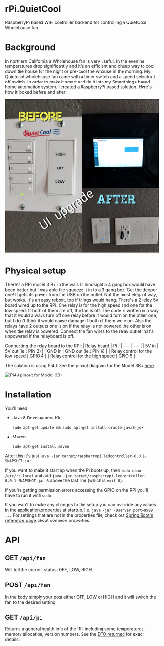 # rPi.QuietCool

RaspberryPi based WiFi controller backend for controlling a QuietCool Wholehouse fan.

# Background

In northern California a Wholehouse fan is very useful. In the evening temperatures drop significantly and it's an efficient and cheap way to cool down the house for the night or pre-cool the whouse in the morning. My Quietcool wholehouse fan came with a timer switch and a speed selector / off switch. In order to make it smart and tie it into my Smartthings based home automation system. I created a RaspberryPi based solution. Here's how it looked before and after:

![Image of the UI before and after](https://github.com/cl0udninja/rPi.QuietCool/blob/main/.doc/1536443168190.jpg)

# Physical setup

There's a RPi model 3 B+ in the wall. In hindsight a 4 gang box would have been better but I was able the squeeze it in to a 3 gang box. Get the deeper one! It gets its power from the USB on the outlet. Not the most elegant way, but works. It's an easy reboot, too if things would hang. There's a 2 relay 5v board wired up to the RPi. One relay is for the high speed and one for the low speed. If both of them are off, the fan is off. The code is written in a way that it would always turn off one relay before it would turn on the other one, but I don't think it would cause damage if both of them were on. Also the relays have 2 outputs one is on if the relay is not powered the other is on when the relay is powered. Connect the fan wires to the relay outlet that's unpowered if the relayboard is off.

Connecting the relay board to the RPi:
| Relay board | Pi |
| --- | --- |
| 5V in | 5V out (ie.: PIN 2) |
| GND in | GND out (ie.: PIN 6) |
| Relay control for the low speed | GPIO 4 |
| Relay control for the high speed | GPIO 5 |


The solution is using Pi4J. See the pinout diagram for the Model 3B+ [here](https://pi4j.com/1.2/pins/model-3b-plus-rev1.html). 

![Pi4J pinout for Model 3B+](https://pi4j.com/1.2/images/j8header-3b-plus.png)

# Installation

You'll need:

* Java 8 Development Kit

    `sudo apt-get update && sudo apt-get install oracle-java8-jdk`

* Maven

    `sudo apt-get install maven`

After this it's just `java -jar target/raspberrypi.ledcontroller-0.0.1-SNAPSHOT.jar`. 

If you want to make it start up when the Pi boots up, then `sudo nano /etc/rc.local` and add `java -jar target/raspberrypi.ledcontroller-0.0.1-SNAPSHOT.jar &` above the last line (which is `exit 0`).

If you're getting permission errors accessing the GPIO on the RPi you'll have to run it with `sudo`

If you wan't to make any changes to the setup you can override any values in the [application.properties](src/main/resources/application.properties) at startup. I.e. `java -jar -Dserver.port=9999 ...` For settings that are not in the properties file, check out [Spring Boot's reference page](https://docs.spring.io/spring-boot/docs/current/reference/html/common-application-properties.html) about common properties.

# API

## GET `/api/fan`

Will tell the current status:  OFF, LOW, HIGH

## POST `/api/fan`

In the body simply your post either  OFF, LOW or HIGH and it will switch the fan to the desired setting

## GET `/api/pi`

Returns a general health info of the RPi including some temperatures, memory allocation, version numbers. See the [DTO returned](https://raw.githubusercontent.com/cl0udninja/rPi.QuietCool/52c3eec9d6fe1b1c1d6ec85dfc23346e96642857/src/main/java/com/cl0udninja/raspberrypi/quietcool/web/dto/SystemInfoDTO.java) for exact details.

